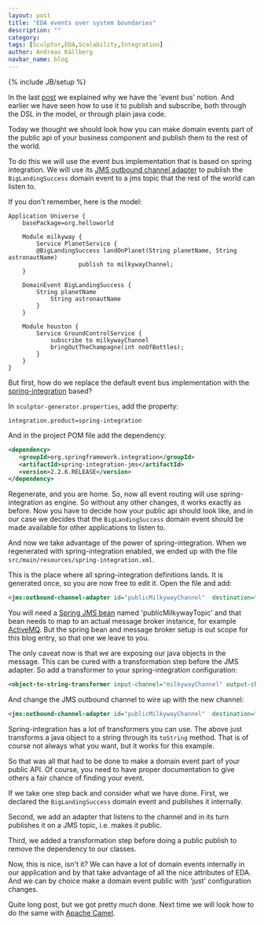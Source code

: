 ```yaml
---
layout: post
title: "EDA events over system boundaries"
description: ""
category: 
tags: [Sculptor,EDA,Scalability,Integration]
author: Andreas Källberg
navbar_name: blog
---
```

{% include JB/setup %}

In the last [post][1] we explained why we have the 'event bus' notion. And earlier we have seen how to use it to publish and subscribe, both through the DSL in the model, or through plain java code.

Today we thought we should look how you can make domain events part of the public api of your business component and publish them to the rest of the world.

To do this we will use the event bus implementation that is based on spring integration. We will use its [JMS outbound channel adapter][2] to publish the `BigLandingSuccess` domain event to a jms topic that the rest of the world can listen to.

If you don't remember, here is the model:

~~~
Application Universe {
    basePackage=org.helloworld

    Module milkyway {
        Service PlanetService {
        @BigLandingSuccess landOnPlanet(String planetName, String astronautName)
                    publish to milkywayChannel;
    }

    DomainEvent BigLandingSuccess {
        String planetName
            String astronautName
        }
    }

    Module houston {
        Service GroundControlService {
            subscribe to milkywayChannel
            bringOutTheChampagne(int noOfBottles);
        }
    }
}
~~~

But first, how do we replace the default event bus implementation with the [spring-integration][5] based?

In `sculptor-generator.properties`, add the property:

~~~
integration.product=spring-integration
~~~

And in the project POM file add the dependency:

~~~ xml
<dependency>
   <groupId>org.springframework.integration</groupId>
   <artifactId>spring-integration-jms</artifactId>
   <version>2.2.6.RELEASE</version>
</dependency>
~~~

Regenerate, and you are home. So, now all event routing will use spring-integration as engine. So without any other changes, it works exactly as before.
Now you have to decide how your public api should look like, and in our case we decides that the `BigLandingSuccess` domain event should be made available for other applications to listen to.

And now we take advantage of the power of spring-integration. When we regenerated with spring-integration enabled, we ended up with the file `src/main/resources/spring-integration.xml`.

This is the place where all spring-integration definitions lands. It is generated once, so you are now free to edit it. Open the file and add:

~~~ xml
<jms:outbound-channel-adapter id="publicMilkywayChannel"  destination="publicMilkywayTopic" channel="milkywayChannel"/>
~~~

You will need a [Spring JMS bean][3] named 'publicMilkywayTopic' and that bean needs to map to an actual message broker instance, for example [ActiveMQ][4]. But the spring bean and message broker setup is out scope for this blog entry, so that one we leave to you.

The only caveat now is that we are exposing our java objects in the message. This can be cured with a transformation step before the JMS adapter. So add a transformer to your spring-integration configuration:

~~~ xml
<object-to-string-transformer input-channel="milkywayChannel" output-channel="milkywayMessagesAsStringChannel"/>
~~~

And change the JMS outbound channel to wire up with the new channel:

~~~ xml
<jms:outbound-channel-adapter id="publicMilkywayChannel"  destination="publicMilkywayTopic" channel="milkywayMessagesAsStringChannel"/>
~~~

Spring-integration has a lot of transformers you can use. The above just transforms a java object to a string through its `toString` method. That is of course not always what you want, but it works for this example.

So that was all that had to be done to make a domain event part of your public API. Of course, you need to have proper documentation to give others a fair chance of finding your event.

If we take one step back and consider what we have done.
First, we declared the `BigLandingSuccess` domain event and publishes it internally.

Second, we add an adapter that listens to the channel and in its turn publishes it on a JMS topic, i.e. makes it public.

Third, we added a transformation step before doing a public publish to remove the dependency to our classes.

Now, this is nice, isn't it? We can have a lot of domain events internally in our application and by that take advantage of all the nice attributes of EDA. And we can by choice make a domain event public with 'just' configuration changes.

Quite long post, but we got pretty much done. Next time we will look how to do the same with [Apache Camel][6].


   [1]: /2010/08/01/eda-why-the-event-bus-in-sculptor
   [2]: http://docs.spring.io/spring-integration/reference/html/jms.html#jms-outbound-channel-adapter
   [3]: http://static.springsource.org/spring/docs/3.0.x/reference/jms.html
   [4]: http://activemq.apache.org/
   [5]: http://www.springsource.org/spring-integration
   [6]: http://camel.apache.org/
